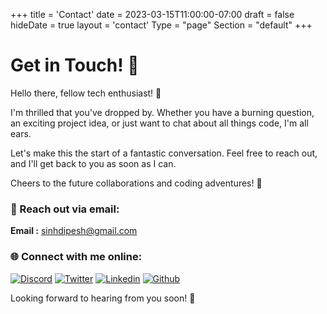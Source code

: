 +++
title = 'Contact'
date = 2023-03-15T11:00:00-07:00
draft = false
hideDate = true
layout = 'contact'
Type = "page"
Section = "default"
+++

# Get in Touch! 👋

Hello there, fellow tech enthusiast! 🚀

I'm thrilled that you've dropped by. Whether you have a burning question, an exciting project idea, or just want to chat about all things code, I'm all ears.

Let's make this the start of a fantastic conversation. Feel free to reach out, and I'll get back to you as soon as I can.

Cheers to the future collaborations and coding adventures! 🌟

### 📧 Reach out via email:

**Email :** [sinhdipesh@gmail.com](mailto:sinhdipesh@gmail.com)

### 🌐 Connect with me online:

[![Discord](https://skillicons.dev/icons?i=discord)](http://discordapp.com/users/849913360144400404)
[![Twitter](https://skillicons.dev/icons?i=twitter)](https://twitter.com/dipeshSingh_253)
[![Linkedin](https://skillicons.dev/icons?i=linkedin)](https://www.linkedin.com/in/dipesh-singh253/)
[![Github](https://skillicons.dev/icons?i=github)](https://github.com/dipeshsingh253/)

Looking forward to hearing from you soon! 📩